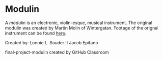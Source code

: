 # Modulin
A _modulin_ is an electronic, violin-esque, musical instrument. The original modulin was created by Martin Molin of Wintergatan.
Footage of the orignal instrument can be found [here](https://www.youtube.com/watch?v=MUdWeBYe3GY). 

Created by:
Lonnie L. Souder II
Jacob Epifano

final-project-modulin created by GitHub Classroom

